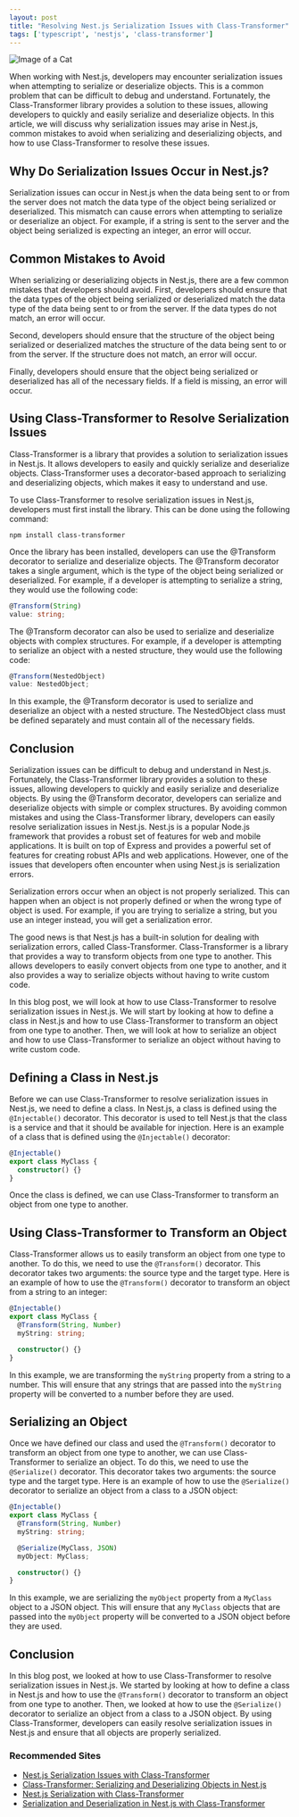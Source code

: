```yaml
---
layout: post
title: "Resolving Nest.js Serialization Issues with Class-Transformer"
tags: ['typescript', 'nestjs', 'class-transformer']
---
```


![Image of a Cat](http://source.unsplash.com/1600x900/?cat)

When working with Nest.js, developers may encounter serialization issues when attempting to serialize or deserialize objects. This is a common problem that can be difficult to debug and understand. Fortunately, the Class-Transformer library provides a solution to these issues, allowing developers to quickly and easily serialize and deserialize objects. In this article, we will discuss why serialization issues may arise in Nest.js, common mistakes to avoid when serializing and deserializing objects, and how to use Class-Transformer to resolve these issues.

## Why Do Serialization Issues Occur in Nest.js?

Serialization issues can occur in Nest.js when the data being sent to or from the server does not match the data type of the object being serialized or deserialized. This mismatch can cause errors when attempting to serialize or deserialize an object. For example, if a string is sent to the server and the object being serialized is expecting an integer, an error will occur.

## Common Mistakes to Avoid

When serializing or deserializing objects in Nest.js, there are a few common mistakes that developers should avoid. First, developers should ensure that the data types of the object being serialized or deserialized match the data type of the data being sent to or from the server. If the data types do not match, an error will occur.

Second, developers should ensure that the structure of the object being serialized or deserialized matches the structure of the data being sent to or from the server. If the structure does not match, an error will occur.

Finally, developers should ensure that the object being serialized or deserialized has all of the necessary fields. If a field is missing, an error will occur.

## Using Class-Transformer to Resolve Serialization Issues

Class-Transformer is a library that provides a solution to serialization issues in Nest.js. It allows developers to easily and quickly serialize and deserialize objects. Class-Transformer uses a decorator-based approach to serializing and deserializing objects, which makes it easy to understand and use.

To use Class-Transformer to resolve serialization issues in Nest.js, developers must first install the library. This can be done using the following command:

```
npm install class-transformer
```

Once the library has been installed, developers can use the @Transform decorator to serialize and deserialize objects. The @Transform decorator takes a single argument, which is the type of the object being serialized or deserialized. For example, if a developer is attempting to serialize a string, they would use the following code:

```typescript
@Transform(String)
value: string;
```

The @Transform decorator can also be used to serialize and deserialize objects with complex structures. For example, if a developer is attempting to serialize an object with a nested structure, they would use the following code:

```typescript
@Transform(NestedObject)
value: NestedObject;
```

In this example, the @Transform decorator is used to serialize and deserialize an object with a nested structure. The NestedObject class must be defined separately and must contain all of the necessary fields.

## Conclusion

Serialization issues can be difficult to debug and understand in Nest.js. Fortunately, the Class-Transformer library provides a solution to these issues, allowing developers to quickly and easily serialize and deserialize objects. By using the @Transform decorator, developers can serialize and deserialize objects with simple or complex structures. By avoiding common mistakes and using the Class-Transformer library, developers can easily resolve serialization issues in Nest.js.
Nest.js is a popular Node.js framework that provides a robust set of features for web and mobile applications. It is built on top of Express and provides a powerful set of features for creating robust APIs and web applications. However, one of the issues that developers often encounter when using Nest.js is serialization errors. 

Serialization errors occur when an object is not properly serialized. This can happen when an object is not properly defined or when the wrong type of object is used. For example, if you are trying to serialize a string, but you use an integer instead, you will get a serialization error.

The good news is that Nest.js has a built-in solution for dealing with serialization errors, called Class-Transformer. Class-Transformer is a library that provides a way to transform objects from one type to another. This allows developers to easily convert objects from one type to another, and it also provides a way to serialize objects without having to write custom code.

In this blog post, we will look at how to use Class-Transformer to resolve serialization issues in Nest.js. We will start by looking at how to define a class in Nest.js and how to use Class-Transformer to transform an object from one type to another. Then, we will look at how to serialize an object and how to use Class-Transformer to serialize an object without having to write custom code.

## Defining a Class in Nest.js

Before we can use Class-Transformer to resolve serialization issues in Nest.js, we need to define a class. In Nest.js, a class is defined using the `@Injectable()` decorator. This decorator is used to tell Nest.js that the class is a service and that it should be available for injection. Here is an example of a class that is defined using the `@Injectable()` decorator:

```typescript
@Injectable()
export class MyClass {
  constructor() {}
}
```

Once the class is defined, we can use Class-Transformer to transform an object from one type to another.

## Using Class-Transformer to Transform an Object

Class-Transformer allows us to easily transform an object from one type to another. To do this, we need to use the `@Transform()` decorator. This decorator takes two arguments: the source type and the target type. Here is an example of how to use the `@Transform()` decorator to transform an object from a string to an integer:

```typescript
@Injectable()
export class MyClass {
  @Transform(String, Number)
  myString: string;

  constructor() {}
}
```

In this example, we are transforming the `myString` property from a string to a number. This will ensure that any strings that are passed into the `myString` property will be converted to a number before they are used.

## Serializing an Object

Once we have defined our class and used the `@Transform()` decorator to transform an object from one type to another, we can use Class-Transformer to serialize an object. To do this, we need to use the `@Serialize()` decorator. This decorator takes two arguments: the source type and the target type. Here is an example of how to use the `@Serialize()` decorator to serialize an object from a class to a JSON object:

```typescript
@Injectable()
export class MyClass {
  @Transform(String, Number)
  myString: string;

  @Serialize(MyClass, JSON)
  myObject: MyClass;

  constructor() {}
}
```

In this example, we are serializing the `myObject` property from a `MyClass` object to a JSON object. This will ensure that any `MyClass` objects that are passed into the `myObject` property will be converted to a JSON object before they are used.

## Conclusion

In this blog post, we looked at how to use Class-Transformer to resolve serialization issues in Nest.js. We started by looking at how to define a class in Nest.js and how to use the `@Transform()` decorator to transform an object from one type to another. Then, we looked at how to use the `@Serialize()` decorator to serialize an object from a class to a JSON object. By using Class-Transformer, developers can easily resolve serialization issues in Nest.js and ensure that all objects are properly serialized.
### Recommended Sites

- [Nest.js Serialization Issues with Class-Transformer](https://www.nestjs.com/blog/serialization-issues-with-class-transformer)
- [Class-Transformer: Serializing and Deserializing Objects in Nest.js](https://medium.com/@julian_santillan/class-transformer-serializing-and-deserializing-objects-in-nest-js-7e3c3d3f7f3e)
- [Nest.js Serialization with Class-Transformer](https://www.sitepoint.com/nest-js-serialization-with-class-transformer/)
- [Serialization and Deserialization in Nest.js with Class-Transformer](https://dev.to/juliansantillan/serialization-and-deserialization-in-nestjs-with-class-transformer-5g9g)